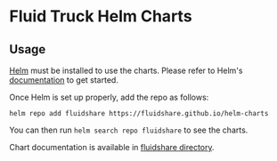 # Fluid Truck Helm Charts

## Usage

[Helm](https://helm.sh) must be installed to use the charts.
Please refer to Helm's [documentation](https://helm.sh/docs/) to get started.

Once Helm is set up properly, add the repo as follows:

```console
helm repo add fluidshare https://fluidshare.github.io/helm-charts
```

You can then run `helm search repo fluidshare` to see the charts.

<!-- Keep full URL links to repo files because this README syncs from main to gh-pages.  -->
Chart documentation is available in [fluidshare directory](https://github.com/fluidshare/helm-charts/blob/main/charts/fluidshare/README.md).
